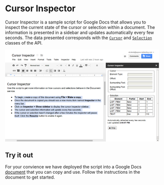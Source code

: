 # Cursor Inspector

Cursor Inspector is a sample script for Google Docs that allows you to inspect
the current state of the cursor or selection within a document. The information
is presented in a sidebar and updates automatically every few seconds. The data
presented corresponds with the
[`Cursor`](https://developers.google.com/apps-script/reference/document/cursor)
and
[`Selection`](https://developers.google.com/apps-script/reference/document/selection)
classes of the API.

![Cursor Inspector screenshot](screenshot.png)

## Try it out

For your convience we have deployed the script into a Google Docs
[document](https://docs.google.com/document/d/1v6S7IkDL_YIaVn1rBcVbqFr3rbNUX9_kLfFc00WTtx8/view)
that you can copy and use. Follow the instructions in the document to get
started.

